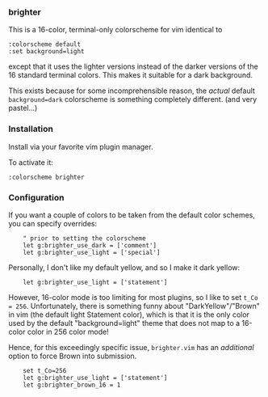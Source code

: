 ### brighter

This is a 16-color, terminal-only colorscheme for vim identical to

    :colorscheme default
    :set background=light

except that it uses the lighter versions instead of the darker versions
of the 16 standard terminal colors.  This makes it suitable for a dark
background.

This exists because for some incomprehensible reason, the *actual* default
`background=dark` colorscheme is something completely different.
(and very pastel...)

### Installation

Install via your favorite vim plugin manager.

To activate it:

    :colorscheme brighter

### Configuration

If you want a couple of colors to be taken from the default color schemes,
you can specify overrides:

```vim
    " prior to setting the colorscheme
    let g:brighter_use_dark = ['comment']
    let g:brighter_use_light = ['special']
```

Personally, I don't like my default yellow, and so I make it dark yellow:

```vim
    let g:brighter_use_light = ['statement']
```

However, 16-color mode is too limiting for most plugins,
so I like to set `t_Co = 256`.
Unfortunately, there is something funny about "DarkYellow"/"Brown" in vim
(the default light Statement color),
which is that it is the only color used by the default "background=light"
theme that does not map to a 16-color color in 256 color mode!

Hence, for this exceedingly specific issue,
`brighter.vim` has an *additional* option to force Brown into submission.

```vim
    set t_Co=256
    let g:brighter_use_light = ['statement']
    let g:brighter_brown_16 = 1
```

